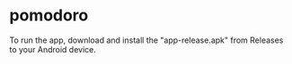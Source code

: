 # pomodoro

To run the app, download and install the "app-release.apk" from Releases to your Android device.

